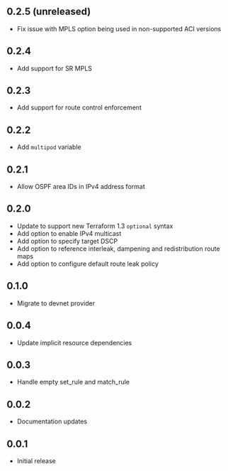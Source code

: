 ## 0.2.5 (unreleased)

- Fix issue with MPLS option being used in non-supported ACI versions

## 0.2.4

- Add support for SR MPLS

## 0.2.3

- Add support for route control enforcement

## 0.2.2

- Add `multipod` variable

## 0.2.1

- Allow OSPF area IDs in IPv4 address format

## 0.2.0

- Update to support new Terraform 1.3 `optional` syntax
- Add option to enable IPv4 multicast
- Add option to specify target DSCP
- Add option to reference interleak, dampening and redistribution route maps
- Add option to configure default route leak policy

## 0.1.0

- Migrate to devnet provider

## 0.0.4

- Update implicit resource dependencies

## 0.0.3

- Handle empty set_rule and match_rule

## 0.0.2

- Documentation updates

## 0.0.1

- Initial release
